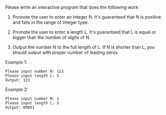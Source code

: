 Please write an interactive program that does the following work:

1. Promote the user to enter an integer N. It's guaranteed that N is positive and falls in the range of integer type. 

2. Promote the user to enter a length L. It's guaranteed that L is equal or bigger than the number of digits of N

3. Output the number N to the full length of L. If N is shorter than L, you should output with proper number of leading zeros.

Example 1:
```shell
Please input number N: 123
Please input length L: 3
Output: 123
```

Example 2:
```shell
Please input number N: 1
Please input length L: 5
Output: 00001
```
